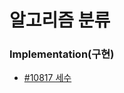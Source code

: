 # 알고리즘 분류
### Implementation(구현)
- [#10817 세수](https://github.com/eun61n00/Algorithm_BOJ/blob/main/%2310817.ipynb)
